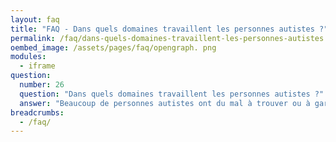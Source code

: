 ```yaml
---
layout: faq
title: "FAQ - Dans quels domaines travaillent les personnes autistes ?"
permalink: /faq/dans-quels-domaines-travaillent-les-personnes-autistes
oembed_image: /assets/pages/faq/opengraph. png
modules:
  - iframe
question: 
  number: 26
  question: "Dans quels domaines travaillent les personnes autistes ?"
  answer: "Beaucoup de personnes autistes ont du mal à trouver ou à garder un emploi. Certains sont sous-employés en regard des diplômes qu'ils possèdent. Les personnes autistes peuvent travailler dans de nombreux domaines, que ce soit dans le milieu ordinaire ou le milieu protégé. Quelques entreprises recherchent maintenant à employer des personnes autistes pour leurs compétences, notamment dans le domaine de l'informatique. Les personnes autistes peuvent être très rigoureuses et avoir une meilleure vision des détails plus rapidement, ce qui en fait d'excellents testeurs de logiciels. Toutefois, de nombreux autres domaines peuvent bénéficier des compétences des personnes autistes. "
breadcrumbs:
  - /faq/
---
```


